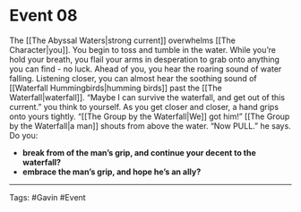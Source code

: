 # Event 08

The [[The Abyssal Waters|strong current]] overwhelms [[The Character|you]]. You begin to toss and tumble in the water. While you’re hold your breath, you flail your arms in desperation to grab onto anything you can find - no luck. Ahead of you, you hear the roaring sound of water falling. Listening closer, you can almost hear the soothing sound of [[Waterfall Hummingbirds|humming birds]] past the [[The Waterfall|waterfall]]. “Maybe I can survive the waterfall, and get out of this current.” you think to yourself. As you get closer and closer, a hand grips onto yours tightly. “[[The Group by the Waterfall|We]] got him!” [[The Group by the Waterfall|a man]] shouts from above the water. “Now PULL.” he says. 
Do you: 

- **break from of the man’s grip, and continue your decent to the waterfall?** 
- **embrace the man’s grip, and hope he’s an ally?**

---
Tags: #Gavin #Event 

